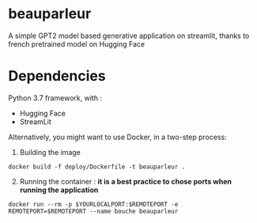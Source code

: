 # beauparleur
A simple GPT2 model based generative application on streamlit, thanks to french pretrained model on Hugging Face

# Dependencies
Python 3.7 framework, with : 

- Hugging Face
- StreamLit

Alternatively, you might want to use Docker, in a two-step process:
1. Building the image

```
docker build -f deploy/Dockerfile -t beauparleur .
```

2. Running the container : __it is a best practice to chose ports when running the application__ 

```
docker run --rm -p $YOURLOCALPORT:$REMOTEPORT -e REMOTEPORT=$REMOTEPORT --name bouche beauparleur 
```

